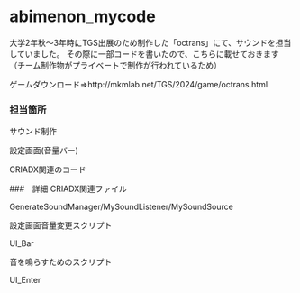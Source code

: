 # abimenon_mycode
大学2年秋～3年時にTGS出展のため制作した「octrans」にて、サウンドを担当していました。
その際に一部コードを書いたので、こちらに載せておきます（チーム制作物がプライベートで制作が行われているため）
<p>ゲームダウンロード⇒http://mkmlab.net/TGS/2024/game/octrans.html

### 担当箇所
サウンド制作<p>
設定画面(音量バー)<p>
CRIADX関連のコード<p>
<p>
###　詳細
CRIADX関連ファイル<p>
  GenerateSoundManager/MySoundListener/MySoundSource<p>
<p>
設定画面音量変更スクリプト<p>
  UI_Bar<p>
<p>
音を鳴らすためのスクリプト<p>
  UI_Enter
</p>
